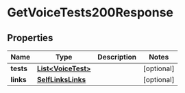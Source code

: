 

# GetVoiceTests200Response


## Properties

| Name | Type | Description | Notes |
|------------ | ------------- | ------------- | -------------|
|**tests** | [**List&lt;VoiceTest&gt;**](VoiceTest.md) |  |  [optional] |
|**links** | [**SelfLinksLinks**](SelfLinksLinks.md) |  |  [optional] |



